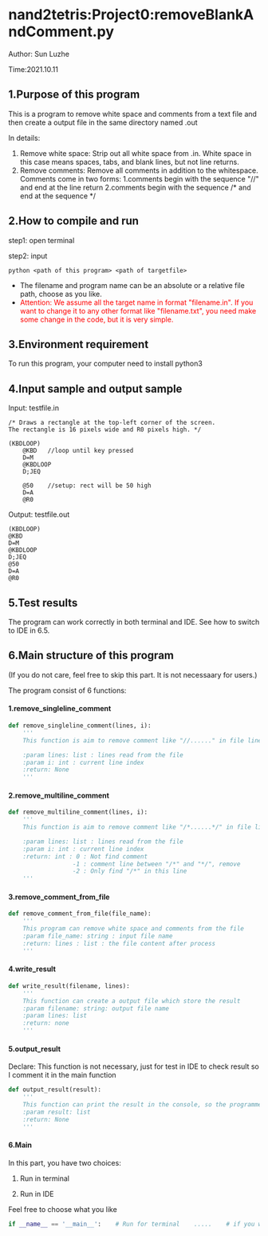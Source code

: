 # nand2tetris:Project0:removeBlankAndComment.py

Author: Sun Luzhe

Time:2021.10.11

## 1.Purpose of this program

This is a program to remove white space and comments from a text file and then create a output file in the same directory named <filename>.out

In details:

1) Remove white space:
   Strip out all white space from <filename>.in. White space in this case means spaces, tabs, and blank lines, but not line returns.
2) Remove comments:
   Remove all comments in addition to the whitespace. Comments come in two forms:
   1.comments begin with the sequence "//" and end at the line return
   2.comments begin with the sequence /* and end at the sequence */

## 2.How to compile and run

step1: open terminal

step2: input

```
python <path of this program> <path of targetfile>
```

- The filename and program name can be an absolute or a relative file path, choose as you like.
- <font color='red'>Attention: We assume all the target name in format "filename.in". If you want to change it to any other format like "filename.txt", you need make some change in the code, but it is very simple. </font>

## 3.Environment requirement

To run this program, your computer need to install python3

## 4.Input sample and output sample

Input: testfile.in

```assembly
/* Draws a rectangle at the top-left corner of the screen.
The rectangle is 16 pixels wide and R0 pixels high. */

(KBDLOOP)
    @KBD   //loop until key pressed
    D=M
    @KBDLOOP
    D;JEQ

    @50    //setup: rect will be 50 high
    D=A
    @R0
```

Output: testfile.out

```assembly
(KBDLOOP)
@KBD
D=M
@KBDLOOP
D;JEQ
@50
D=A
@R0
```

## 5.Test results

The program can work correctly in both terminal and IDE. See how to switch to IDE in 6.5.

## 6.Main structure of this program

(If you do not care, feel free to skip this part. It is not necessaary for users.)

The program consist of 6 functions:

#### 1.remove_singleline_comment

```python
def remove_singleline_comment(lines, i):
    '''
    This function is aim to remove comment like "//......" in file lines

    :param lines: list : lines read from the file
    :param i: int : current line index
    :return: None
    '''
```

#### 2.remove_multiline_comment

```python
def remove_multiline_comment(lines, i):
    '''
    This function is aim to remove comment like "/*......*/" in file lines

    :param lines: list : lines read from the file
    :param i: int : current line index
    :return: int : 0 : Not find comment
                  -1 : comment line between "/*" and "*/", remove
                  -2 : Only find "/*" in this line
    '''
```

#### 3.remove_comment_from_file

```python
def remove_comment_from_file(file_name):
    '''
    This program can remove white space and comments from the file
    :param file_name: string : input file name
    :return: lines : list : the file content after process
    '''
```

#### 4.write_result

```python
def write_result(filename, lines):
    '''
    This function can create a output file which store the result
    :param filename: string: output file name
    :param lines: list
    :return: none
    '''
```

#### 5.output_result

Declare: This function is not necessary, just for test in IDE to check result so I comment it in the main function

```python
def output_result(result):
    '''
    This function can print the result in the console, so the programmer can check the    result
    :param result: list
    :return: None
    '''
```

#### 6.Main

In this part, you have two choices:

1) Run in terminal

2) Run in IDE

Feel free to choose what you like

```python
if __name__ == '__main__':    # Run for terminal    .....    # if you want to test in IDE uncomment the below and comment the above in main function    '''    ......    '''
```

